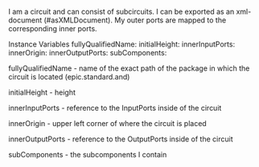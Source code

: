 I am a circuit and can consist of subcircuits. I can be exported as an xml-document (#asXMLDocument). My outer ports are mapped to the corresponding inner ports.

Instance Variables
	fullyQualifiedName:			<String>
	initialHeight:				<Integer>
	innerInputPorts:				<OrderedCollection>
	innerOrigin:					<Point>
	innerOutputPorts:			<OrderedCollection>
	subComponents:			<OrderedCollection>

fullyQualifiedName
	- name of the exact path of the package in which the circuit is located (epic.standard.and)

initialHeight
	- height

innerInputPorts
	- reference to the InputPorts inside of the circuit

innerOrigin
	- upper left corner of where the circuit is placed

innerOutputPorts
	- reference to the OutputPorts inside of the circuit

subComponents
	- the subcomponents I contain